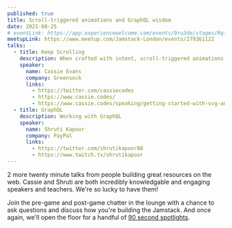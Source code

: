 ```yaml
---
published: true
title: Scroll-triggered animations and GraphQL wisdom
date: 2021-08-25
# eventLink: https://app.experiencewelcome.com/events/9ru3de/stages/RqfezQ
meetupLink: https://www.meetup.com/Jamstack-London/events/279361122
talks:
  - title: Keep Scrolling
    description: When crafted with intent, scroll-triggered animations can add polish, and make online storytelling feel more immersive – but they can be easily misused or overused. Let’s take a look at scroll-based animation together. We'll dig into the Intersection Observer API, the upcoming CSS Scroll-linked animations spec, and GreenSock's ScrollTrigger – but more importantly, how to create responsible animations that evoke delight rather than frustration.
    speaker:
      name: Cassie Evans
      company: Greensock
      links:
        - https://twitter.com/cassiecodes
        - https://www.cassie.codes/
        - https://www.cassie.codes/speaking/getting-started-with-svg-animation/
  - title: GraphQL
    description: Working with GraphQL
    speaker:
      name: Shruti Kapoor
      company: PayPal
      links:
        - https://twitter.com/shrutikapoor08
        - https://www.twitch.tv/shrutikapoor 
---
```


2 more twenty minute talks from people building great resources on the web. Cassie and Shruti are both incredibly knowledgable and engaging speakers and teachers. We're so lucky to have them!

Join the pre-game and post-game chatter in the lounge with a chance to ask questions and discuss how you're building the Jamstack. And once again, we'll open the floor for a handful of [90 second spotlights](/speak/#90-seconds).